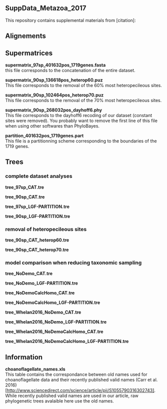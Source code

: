 SuppData_Metazoa_2017
---

This repository contains supplemental materials from [citation]:

## Alignements



## Supermatrices

**supermatrix_97sp_401632pos_1719genes.fasta**  
this file corresponds to the concatenation of the entire dataset.

**supermatrix_90sp_136618pos_heterop60.puz**  
This file corresponds to the removal of the 60% most heteropecileous sites.

**supermatrix_90sp_102464pos_heterop70.puz**  
This file corresponds to the removal of the 70% most heteropecileous sites.

**supermatrix_90sp_268032pos_dayhoff6.phy**  
This file corresponds to the dayhoff6 recoding of our dataset (constant sites were removed).
You probably want to remove the first line of this file when using other softwares than PhyloBayes.

**partition_401632pos_1719genes.part**  
This file is a partitionning scheme corresponding to the boundaries of the 1719 genes.

## Trees

### complete dataset analyses

**tree_97sp_CAT.tre**  

**tree_90sp_CAT.tre**  

**tree_97sp_LGF-PARTITION.tre**  

**tree_90sp_LGF-PARTITION.tre**  


### removal of heteropecileous sites

**tree_90sp_CAT_heterop60.tre**  

**tree_90sp_CAT_heterop70.tre**  


### model comparison when reducing taxonomic sampling

**tree_NoDemo_CAT.tre**  

**tree_NoDemo_LGF-PARTITION.tre**  

**tree_NoDemoCalcHomo_CAT.tre**  

**tree_NoDemoCalcHomo_LGF-PARTITION.tre**  

**tree_Whelan2016_NoDemo_CAT.tre**  

**tree_Whelan2016_NoDemo_LGF-PARTITION.tre**  

**tree_Whelan2016_NoDemoCalcHomo_CAT.tre**  

**tree_Whelan2016_NoDemoCalcHomo_LGF-PARTITION.tre**  


## Information

**choanoflagellate_names.xls**  
This table contains the correspondance between old names used for choanoflagellate data and their recently published valid names 
(Carr et al. 2016)[http://www.sciencedirect.com/science/article/pii/S1055790316302743].
While recently published valid names are used in our article, raw phylogenetic trees avalaible here use the old names.


